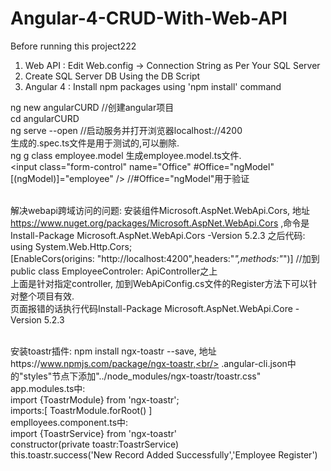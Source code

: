 # Angular-4-CRUD-With-Web-API

Before running this project222
1. Web API : Edit Web.config -> Connection String as Per Your SQL Server
2. Create SQL Server DB Using the DB Script
3. Angular 4 : Install npm packages using 'npm install' command

ng new angularCURD  //创建angular项目<br/>
cd angularCURD<br/>
ng serve --open  //启动服务并打开浏览器localhost://4200<br/>
生成的.spec.ts文件是用于测试的,可以删除.<br/>
ng g class employee.model 生成employee.model.ts文件.<br/>
<input class="form-control" name="Office" #Office="ngModel" [(ngModel)]="employee" />  //#Office="ngModel"用于验证<br/><br/>

解决webapi跨域访问的问题: 安装组件Microsoft.AspNet.WebApi.Cors, 地址 https://www.nuget.org/packages/Microsoft.AspNet.WebApi.Cors ,命令是Install-Package Microsoft.AspNet.WebApi.Cors -Version 5.2.3 之后代码:<br/>
using System.Web.Http.Cors;<br/>
[EnableCors(origins: "http://localhost:4200",headers:"*",methods:"*")]    //加到public class EmployeeControler: ApiController之上<br/>
上面是针对指定controller, 加到WebApiConfig.cs文件的Register方法下可以针对整个项目有效.<br/>
页面报错的话执行代码Install-Package Microsoft.AspNet.WebApi.Core -Version 5.2.3<br/><br/>

安装toastr插件: npm install ngx-toastr --save, 地址https://www.npmjs.com/package/ngx-toastr,<br/>
.angular-cli.json中的"styles"节点下添加"../node_modules/ngx-toastr/toastr.css"<br/>
app.modules.ts中:<br/>
import {ToastrModule} from 'ngx-toastr';<br/>
imports:[
	ToastrModule.forRoot()
]<br/>
emplloyees.component.ts中:<br/>
import {ToastrService} from 'ngx-toastr'<br/>
constructor(private toastr:ToastrService)<br/>
this.toastr.success('New Record Added Successfully','Employee Register')<br/>
